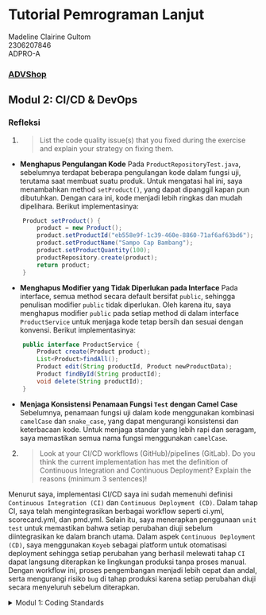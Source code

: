 # Tutorial Pemrograman Lanjut
Madeline Clairine Gultom\
2306207846\
ADPRO-A
### [ADVShop](https://advprog-tutorial2-mdlnecg.koyeb.app/)

## Modul 2: CI/CD & DevOps
### Refleksi
1. > List the code quality issue(s) that you fixed during the exercise and explain your strategy on fixing them.

- **Menghapus Pengulangan Kode**
  Pada `ProductRepositoryTest.java`, sebelumnya terdapat beberapa pengulangan kode dalam fungsi uji, terutama saat membuat suatu produk. Untuk mengatasi hal ini, saya menambahkan method `setProduct()`, yang dapat dipanggil kapan pun dibutuhkan. Dengan cara ini, kode menjadi lebih ringkas dan mudah dipelihara. Berikut implementasinya:
```java
    Product setProduct() {
        product = new Product();
        product.setProductId("eb558e9f-1c39-460e-8860-71af6af63bd6");
        product.setProductName("Sampo Cap Bambang");
        product.setProductQuantity(100);
        productRepository.create(product);
        return product;
    }
```
- **Menghapus Modifier yang Tidak Diperlukan pada Interface**
  Pada interface, semua method secara default bersifat `public`, sehingga penulisan modifier `public` tidak diperlukan. Oleh karena itu, saya menghapus modifier `public` pada setiap method di dalam interface `ProductService` untuk menjaga kode tetap bersih dan sesuai dengan konvensi. Berikut implementasinya:
```java
    public interface ProductService {
        Product create(Product product);
        List<Product>findAll();
        Product edit(String productId, Product newProductData);
        Product findById(String productId);
        void delete(String productId);
    }
```
- **Menjaga Konsistensi Penamaan Fungsi `Test` dengan Camel Case**
  Sebelumnya, penamaan fungsi uji dalam kode menggunakan kombinasi `camelCase` dan `snake_case`, yang dapat mengurangi konsistensi dan keterbacaan kode. Untuk menjaga standar yang lebih rapi dan seragam, saya memastikan semua nama fungsi menggunakan `camelCase`.

2. > Look at your CI/CD workflows (GitHub)/pipelines (GitLab). Do you think the current implementation has met the definition of Continuous Integration and Continuous Deployment? Explain the reasons (minimum 3 sentences)!

Menurut saya, implementasi CI/CD saya ini sudah memenuhi definisi `Continuous Integration (CI)` dan `Continuous Deployment (CD)`. Dalam tahap CI, saya telah mengintegrasikan berbagai workflow seperti ci.yml, scorecard.yml, dan pmd.yml. Selain itu, saya menerapkan penggunaan `unit test` untuk memastikan bahwa setiap perubahan diuji sebelum diintegrasikan ke dalam branch utama. Dalam aspek `Continuous Deployment (CD)`, saya menggunakan `Koyeb` sebagai platform untuk otomatisasi deployment sehingga setiap perubahan yang berhasil melewati tahap `CI` dapat langsung diterapkan ke lingkungan produksi tanpa proses manual. Dengan workflow ini, proses pengembangan menjadi lebih cepat dan andal, serta mengurangi risiko `bug` di tahap produksi karena setiap perubahan diuji secara menyeluruh sebelum diterapkan.


<details><summary>Modul 1: Coding Standards</summary>

### Refleksi 1
> You already implemented two new features using Spring Boot. Check again your source code and evaluate the coding standards that you have learned in this module. Write clean code principles and secure coding practices that have been applied to your code.  If you find any mistake in your source code, please explain how to improve your code.

Melalui pengerjaan Exercise 1 dan Tutorial 1 pada mata kuliah Pemrograman Lanjut, saya telah menerapkan prinsip _clean code_ dengan menggunakan penamaan yang jelas dan deskriptif. Sebagai contoh, atribut dalam model `Product` diberi nama yang sesuai dengan fungsinya, seperti `productId`, `productName`, dan `productQuantity`. Selain itu, saya memastikan bahwa setiap fungsi diberi nama yang mencerminkan tugasnya, serta hanya menambahkan dokumentasi jika memang diperlukan. Saya juga menjaga konsistensi dalam indentasi dan format penulisan kode.

Namun, ada beberapa aspek yang masih dapat saya tingkatkan. Salah satu tantangan yang saya hadapi adalah ketika mengimplementasikan fitur edit produk. Saya mengalami kendala di mana produk tidak dapat diedit karena _productId_-nya bernilai _null_. Untuk mengatasi masalah ini, saya mencari solusi dan menemukan bahwa penggunaan UUID acak saat proses create product dapat mencegah kesalahan tersebut. Selain itu, saya menyadari bahwa logika penanganan kesalahan dalam kode saya masih dapat diperbaiki agar lebih optimal dan dapat meminimalisir kemungkinan terjadinya error.

### Refleksi 2
1. > After writing the unit test, how do you feel? How many unit tests should be made in a class? How to make sure that our unit tests are enough to verify our program? It would be good if you learned about code coverage. Code coverage is a metric that can help you understand how much of your source is tested. If you have 100% code coverage, does that mean your code has no bugs or errors?

Saya merasa bahwa unit test sangat membantu dalam memastikan bahwa kode berjalan sesuai dengan yang diharapkan. Dengan adanya unit test, programmer dapat lebih mudah mendeteksi dan mencegah potensi kesalahan tanpa harus menjalankan keseluruhan proyek secara manual berulang kali.

Jumlah unit test yang diperlukan dalam sebuah kelas bergantung pada kompleksitas dan kebutuhan dari proyek tersebut. Idealnya, setiap unit test sebaiknya menguji satu skenario atau kasus spesifik untuk menghindari redundansi dan memastikan cakupan pengujian yang lebih efektif.

Untuk memastikan bahwa *unit test* yang dibuat sudah cukup dalam memverifikasi program, kita dapat menggunakan *code coverage* sebagai metrik pengukuran. *Code coverage* dapat memberikan gambaran mengenai seberapa banyak bagian kode yang telah diuji oleh *unit test*. Namun, meskipun nilai *code coverage* mencapai 100%, kode belum tentu terbebas dari *bug* atau *error*. *Code coverage* hanya menunjukkan bahwa bagian kode tertentu telah dieksekusi dalam pengujian, tetapi tidak menjamin bahwa semua kemungkinan skenario telah diuji secara menyeluruh. Oleh karena itu, selain meningkatkan *code coverage*, tetap penting untuk memastikan bahwa *unit test* yang dibuat sudah memiliki cakupan pengujian yang baik, mencakup berbagai skenario, termasuk *edge cases*, agar program lebih terpercaya dan bebas dari kesalahan.

2. > Suppose that after writing the CreateProductFunctionalTest.java along with the corresponding test case, you were asked to create another functional test suite that verifies the number of items in the product list. You decided to create a new Java class similar to the prior functional test suites with the same setup procedures and instance variables.
   What do you think about the cleanliness of the code of the new functional test suite? Will the new code reduce the code quality? Identify the potential clean code issues, explain the reasons, and suggest possible improvements to make the code cleaner!

Kode dalam functional test suite baru harus tetap menjaga prinsip *clean code* agar mudah dibaca dan dipelihara. Jika banyak kode dari pengujian sebelumnya disalin tanpa modifikasi, hal ini dapat menyebabkan duplikasi yang tidak perlu dan menurunkan kualitas kode. Selain itu, kurangnya modularitas dan penamaan yang tidak deskriptif dapat membuat pengujian sulit dipahami.
</details>